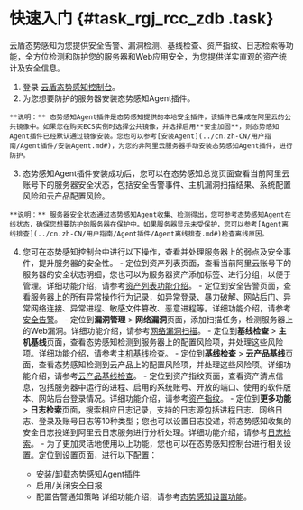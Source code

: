 # 快速入门 {#task_rgj_rcc_zdb .task}

云盾态势感知为您提供安全告警、漏洞检测、基线检查、资产指纹、日志检索等功能，全方位检测和防护您的服务器和Web应用安全，为您提供详实直观的资产统计及安全信息。

1.   登录 [云盾态势感知控制台](https://yundun.console.aliyun.com/?p=sas)。 
2.   为您想要防护的服务器安装态势感知Agent插件。 

    **说明：** 态势感知Agent插件是态势感知提供的本地安全插件，该插件已集成在阿里云的公共镜像中。如果您在购买ECS实例时选择公共镜像，并选择启用**安全加固**，则态势感知Agent插件已经默认通过镜像安装。您也可以参考[安装Agent](../cn.zh-CN/用户指南/Agent插件/安装Agent.md#)，为您的非阿里云服务器手动安装态势感知Agent插件，进行防护。

3.   态势感知Agent插件安装成功后，您可以在态势感知总览页面查看当前阿里云账号下的服务器安全状态，包括安全告警事件、主机漏洞扫描结果、系统配置风险和云产品配置风险。 

    **说明：** 服务器安全状态通过态势感知Agent收集、检测得出，您可参考态势感知Agent在线状态，确保您想要防护的服务器在保护中。如果服务器显示未受保护，您可以参考[Agent离线排查](../cn.zh-CN/用户指南/Agent插件/Agent离线排查.md#)检查离线原因。

4.   您可在态势感知控制台中进行以下操作，查看并处理服务器上的弱点及安全事件，提升服务器的安全性。 
    -   定位到资产列表页面，查看当前阿里云账号下的服务器的安全状态明细，您也可以为服务器资产添加标签、进行分组，以便于管理。详细功能介绍，请参考[资产列表功能介绍](../cn.zh-CN/用户指南/资产列表.md#)。
    -   定位到安全告警页面，查看服务器上的所有异常操作行为记录，如异常登录、暴力破解、网站后门、异常网络连接、异常进程、敏感文件篡改、恶意进程等。详细功能介绍，请参考[安全告警](../cn.zh-CN/用户指南/安全告警.md#)。
    -   定位到**漏洞管理** \> **网络漏洞**页面，添加扫描任务，检测服务器上的Web漏洞。详细功能介绍，请参考[网络漏洞扫描](../cn.zh-CN/用户指南/网络漏洞扫描.md#)。
    -   定位到**基线检查** \> **主机基线**页面，查看态势感知检测到服务器上的配置风险项，并处理这些风险项。详细功能介绍，请参考[主机基线检查](../cn.zh-CN/用户指南/主机基线检查.md#)。
    -   定位到**基线检查** \> **云产品基线**页面，查看态势感知检测到云产品上的配置风险项，并处理这些风险项。详细功能介绍，请参考[云产品基线检查](../cn.zh-CN/用户指南/云产品基线检查.md#)。
    -   定位到资产指纹页面，查看资产清点信息，包括服务器中运行的进程、启用的系统账号、开放的端口、使用的软件版本、网站后台登录情况。详细功能介绍，请参考[资产指纹](../cn.zh-CN/用户指南/资产指纹.md#)。
    -   定位到**更多功能** \> **日志检索**页面，搜索相应日志记录，支持的日志源包括进程日志、网络日志、登录及账号日志等10种类型；您也可以设置日志投递，将态势感知收集的安全日志投递到阿里云日志服务进行分析处理。详细功能介绍，请参考[日志检索](../cn.zh-CN/用户指南/日志检索.md#)。
    -   为了更加灵活地使用以上功能，您也可以在态势感知控制台进行相关设置。定位到设置页面，进行以下配置：

        -   安装/卸载态势感知Agent插件
        -   启用/关闭安全日报
        -   配置告警通知策略
        详细功能介绍，请参考[态势感知设置功能](../cn.zh-CN/用户指南/设置.md#)。


